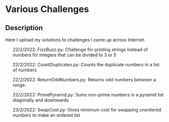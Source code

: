 # Various Challenges

<h2>Description</h2>

Here I upload my solutions to challenges I came up across Internet.

<ul>22/2/2022: FizzBuzz.py: Challenge for printing strings instead of numbers for integers that can be divided to 3 or 5</ul>
<ul>22/2/2022: CountDuplicates.py: Counts the duplicate numbers in a list of numbers</ul>
<ul>22/2/2022: ReturnOddNumbers.py: Returns odd numbers between a range.</ul>
<ul>22/2/2022: PrimePyramid.py: Sums non-prime numbers in a pyramid list diagonally and downwards </ul>
<ul>23/2/2022: SwapCost.py: Gives minimum cost for swapping unordered numbers to make an ordered list </ul>
